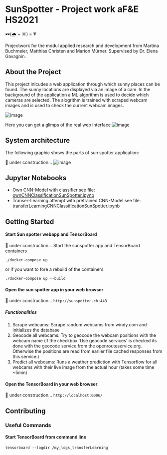 # SunSpotter - Project work aF&E HS2021 
🕶️(:cloud_with_rain: + :sunny:) = :heartpulse:

Projectwork for the modul applied research and development from Martina Buchmeier, Matthias Christen and Marion Mürner.
Supervised by Dr. Elena Gavagnin.

## About the Project

This project inlcudes a web application through which sunny places can be found. The sunny locations are displayed via an image of a cam. In the background of the application a ML algorithm is used to decide which cameras are selected. The alogrithm is trained with scraped webcam images and is used to check the current webcam images. 

![image](https://github.com/ZHAW-WI-AFEII-Project-HS2021/afeII-hs2021-project-sunspotter/blob/main/drawings/mockup.JPG)

Here you can get a glimps of the real web interface
![image](https://github.zhaw.ch/muon/ads-fs2021-project-sunspotter/blob/master/drawings/LandingPageSunSpotter.png)

## System architecture

The following graphic shows the parts of sun spotter application:

🚧 under construction...
![image](https://github.zhaw.ch/muon/ads-fs2021-project-sunspotter/blob/master/drawings/sunspotter-tech-integration.png)


## Jupyter Notebooks
* Own CNN-Model with classifier see file: [ownCNNClassificationSunSpotter.ipynb](https://github.com/ZHAW-WI-AFEII-Project-HS2021/afeII-hs2021-project-sunspotter/blob/main/code/jupyterNotebook/ownCNNClassificationSunSpotter.ipynb)
* Transer-Learning attempt with pretrained CNN-Model see file: [transferLearningCNNClassificationSunSpotter.ipynb](https://github.com/ZHAW-WI-AFEII-Project-HS2021/afeII-hs2021-project-sunspotter/blob/main/code/jupyterNotebook/transferLearningCNNClassificationSunSpotter.ipynb)

## Getting Started

#### Start Sun spotter webapp and TensorBoard
🚧 under construction...
Start the sunspotter app and TensorBoard containers

```./docker-compose up```

or if you want to fore a rebuild of the containers:

```./docker-compose up --build```

#### Open the sun spotter app in your web browser

🚧 under construction...
```http://sunspotter.ch:443```

##### Functionalities

1. Scrape webcams: Scrape random webcams from windy.com and initializes the database
2. Geocode all webcams: Try to geocode the webcam positions with the webcam name (if the checkbox 'Use geocode services' is checked its done with the geocode service from the openrouteservice.org. Otherwise the positions are read from earlier file cached responses from this service.)
3. Predict all webcams: Runs a weather prediction with Tensorflow for all webcams with their live image from the actual hour (takes some time ~5min)

#### Open the TensorBoard in your web browser
🚧 under construction...
```http://localhost:6006/```

## Contributing
### Useful Commands
#### Start TensorBoard from command line

```tensorboard --logdir /my_logs_transferLearning```
